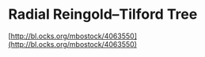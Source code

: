 Radial Reingold–Tilford Tree
====

[http://bl.ocks.org/mbostock/4063550](http://bl.ocks.org/mbostock/4063550)
